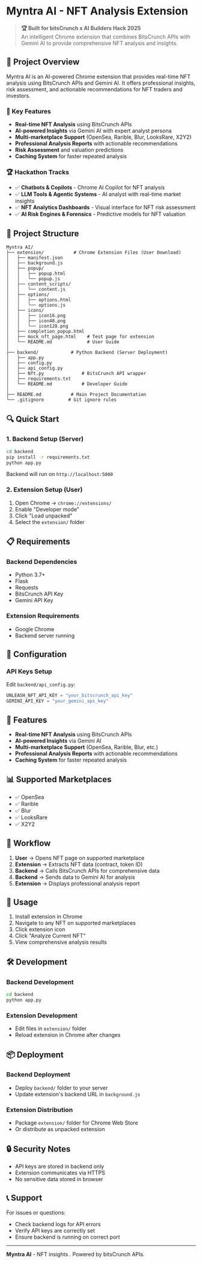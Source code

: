 # Myntra AI - NFT Analysis Extension

> **🏆 Built for bitsCrunch x AI Builders Hack 2025**  
> An intelligent Chrome extension that combines BitsCrunch APIs with Gemini AI to provide comprehensive NFT analysis and insights.

## 🎯 Project Overview

Myntra AI is an AI-powered Chrome extension that provides real-time NFT analysis using BitsCrunch APIs and Gemini AI. It offers professional insights, risk assessment, and actionable recommendations for NFT traders and investors.

### 🚀 Key Features
- **Real-time NFT Analysis** using BitsCrunch APIs
- **AI-powered Insights** via Gemini AI with expert analyst persona
- **Multi-marketplace Support** (OpenSea, Rarible, Blur, LooksRare, X2Y2)
- **Professional Analysis Reports** with actionable recommendations
- **Risk Assessment** and valuation predictions
- **Caching System** for faster repeated analysis

### 🏆 Hackathon Tracks
- ✅ **Chatbots & Copilots** - Chrome AI Copilot for NFT analysis
- ✅ **LLM Tools & Agentic Systems** - AI analyst with real-time market insights
- ✅ **NFT Analytics Dashboards** - Visual interface for NFT risk assessment
- ✅ **AI Risk Engines & Forensics** - Predictive models for NFT valuation

## 📁 Project Structure

```
Myntra AI/
├── extension/           # Chrome Extension Files (User Download)
│   ├── manifest.json
│   ├── background.js
│   ├── popup/
│   │   ├── popup.html
│   │   └── popup.js
│   ├── content_scripts/
│   │   └── content.js
│   ├── options/
│   │   ├── options.html
│   │   └── options.js
│   ├── icons/
│   │   ├── icon16.png
│   │   ├── icon48.png
│   │   └── icon128.png
│   ├── completion_popup.html
│   ├── mock_nft_page.html    # Test page for extension
│   └── README.md             # User Guide
│
├── backend/            # Python Backend (Server Deployment)
│   ├── app.py
│   ├── config.py
│   ├── api_config.py
│   ├── Nft.py              # BitsCrunch API wrapper
│   ├── requirements.txt
│   └── README.md           # Developer Guide
│
├── README.md           # Main Project Documentation
└── .gitignore         # Git ignore rules
```

## 🔍 Quick Start

### 1. Backend Setup (Server)
```bash
cd backend
pip install -r requirements.txt
python app.py
```
Backend will run on `http://localhost:5000`

### 2. Extension Setup (User)
1. Open Chrome → `chrome://extensions/`
2. Enable "Developer mode"
3. Click "Load unpacked"
4. Select the `extension/` folder

## 📋 Requirements

### Backend Dependencies
- Python 3.7+
- Flask
- Requests
- BitsCrunch API Key
- Gemini API Key

### Extension Requirements
- Google Chrome
- Backend server running

## 🔧 Configuration

### API Keys Setup
Edit `backend/api_config.py`:
```python
UNLEASH_NFT_API_KEY = "your_bitscrunch_api_key"
GEMINI_API_KEY = "your_gemini_api_key"
```

## 🎯 Features

- **Real-time NFT Analysis** using BitsCrunch APIs
- **AI-powered Insights** via Gemini AI
- **Multi-marketplace Support** (OpenSea, Rarible, Blur, etc.)
- **Professional Analysis Reports** with actionable recommendations
- **Caching System** for faster repeated analysis

## 📊 Supported Marketplaces

- ✅ OpenSea
- ✅ Rarible  
- ✅ Blur
- ✅ LooksRare
- ✅ X2Y2

## 🔄 Workflow

1. **User** → Opens NFT page on supported marketplace
2. **Extension** → Extracts NFT data (contract, token ID)
3. **Backend** → Calls BitsCrunch APIs for comprehensive data
4. **Backend** → Sends data to Gemini AI for analysis
5. **Extension** → Displays professional analysis report

## 📝 Usage

1. Install extension in Chrome
2. Navigate to any NFT on supported marketplaces
3. Click extension icon
4. Click "Analyze Current NFT"
5. View comprehensive analysis results

## 🛠️ Development

### Backend Development
```bash
cd backend
python app.py
```

### Extension Development
- Edit files in `extension/` folder
- Reload extension in Chrome after changes

## 📦 Deployment

### Backend Deployment
- Deploy `backend/` folder to your server
- Update extension's backend URL in `background.js`

### Extension Distribution
- Package `extension/` folder for Chrome Web Store
- Or distribute as unpacked extension

## 🔒 Security Notes

- API keys are stored in backend only
- Extension communicates via HTTPS
- No sensitive data stored in browser

## 📞 Support

For issues or questions:
- Check backend logs for API errors
- Verify API keys are correctly set
- Ensure backend is running on correct port

---

**Myntra AI** - NFT insights . Powered by bitsCrunch APIs. 